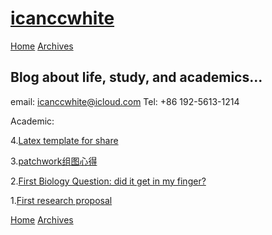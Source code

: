 
[icanccwhite](/)
================

[Home](/) [Archives](/archives)

Blog about life, study, and academics...
-----------------------------------------
email: icanccwhite@icloud.com
Tel: +86 192-5613-1214



Academic:

4.[Latex template for share](blog/Latex_template.md)

3.[patchwork组图心得](/blog/patchwork组图心得.html)

2.[First Biology Question: did it get in my finger?](/blog/First_biology_question.html)

1.[First research proposal](/blog/first_proposal.html)

[Home](/) [Archives](/archives)
